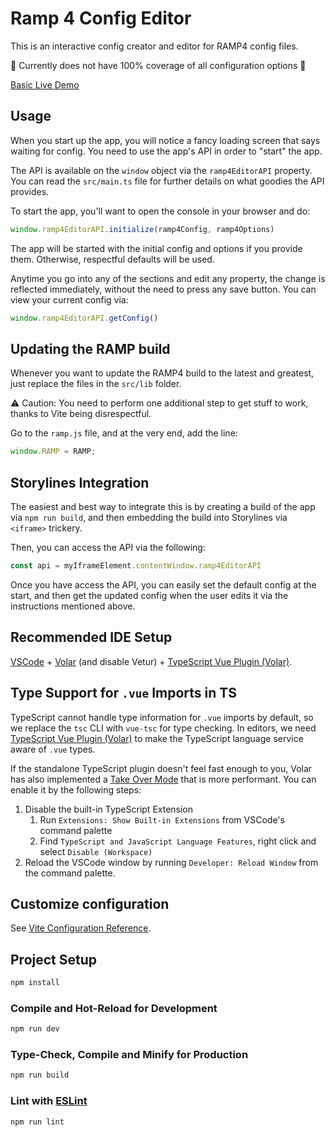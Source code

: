 # Ramp 4 Config Editor

This is an interactive config creator and editor for RAMP4 config files.

:construction: Currently does not have 100% coverage of all configuration options :construction:

[Basic Live Demo](https://ramp4-pcar4.github.io/config-editor/)

## Usage

When you start up the app, you will notice a fancy loading screen that says waiting for config. You need to use the app's API in order to "start" the app.

The API is available on the `window` object via the `ramp4EditorAPI` property. You can read the `src/main.ts` file for further details on what goodies the API provides.

To start the app, you'll want to open the console in your browser and do:

```javascript
window.ramp4EditorAPI.initialize(ramp4Config, ramp4Options)
```

The app will be started with the initial config and options if you provide them. Otherwise, respectful defaults will be used.

Anytime you go into any of the sections and edit any property, the change is reflected immediately, without the need to press any save button. You can view your current config via:

```javascript
window.ramp4EditorAPI.getConfig()
```

## Updating the RAMP build

Whenever you want to update the RAMP4 build to the latest and greatest, just replace the files in the `src/lib` folder. 

:warning: Caution: You need to perform one additional step to get stuff to work, thanks to Vite being disrespectful.

Go to the `ramp.js` file, and at the very end, add the line:

```javascript
window.RAMP = RAMP;
```

## Storylines Integration

The easiest and best way to integrate this is by creating a build of the app via `npm run build`, and then embedding the build into Storylines via `<iframe>` trickery.

Then, you can access the API via the following:

```javascript
const api = myIframeElement.contentWindow.ramp4EditorAPI
```

Once you have access the API, you can easily set the default config at the start, and then get the updated config when the user edits it via the instructions mentioned above.

## Recommended IDE Setup

[VSCode](https://code.visualstudio.com/) + [Volar](https://marketplace.visualstudio.com/items?itemName=Vue.volar) (and disable Vetur) + [TypeScript Vue Plugin (Volar)](https://marketplace.visualstudio.com/items?itemName=Vue.vscode-typescript-vue-plugin).

## Type Support for `.vue` Imports in TS

TypeScript cannot handle type information for `.vue` imports by default, so we replace the `tsc` CLI with `vue-tsc` for type checking. In editors, we need [TypeScript Vue Plugin (Volar)](https://marketplace.visualstudio.com/items?itemName=Vue.vscode-typescript-vue-plugin) to make the TypeScript language service aware of `.vue` types.

If the standalone TypeScript plugin doesn't feel fast enough to you, Volar has also implemented a [Take Over Mode](https://github.com/johnsoncodehk/volar/discussions/471#discussioncomment-1361669) that is more performant. You can enable it by the following steps:

1. Disable the built-in TypeScript Extension
    1) Run `Extensions: Show Built-in Extensions` from VSCode's command palette
    2) Find `TypeScript and JavaScript Language Features`, right click and select `Disable (Workspace)`
2. Reload the VSCode window by running `Developer: Reload Window` from the command palette.

## Customize configuration

See [Vite Configuration Reference](https://vitejs.dev/config/).

## Project Setup

```sh
npm install
```

### Compile and Hot-Reload for Development

```sh
npm run dev
```

### Type-Check, Compile and Minify for Production

```sh
npm run build
```

### Lint with [ESLint](https://eslint.org/)

```sh
npm run lint
```
